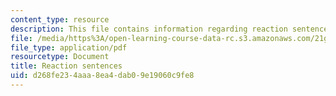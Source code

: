 ```yaml
---
content_type: resource
description: This file contains information regarding reaction sentences.
file: /media/https%3A/open-learning-course-data-rc.s3.amazonaws.com/21g-228-advanced-workshop-in-writing-for-social-sciences-and-architecture-els-spring-2007/d268fe234aaa8ea4dab09e19060c9fe8_MIT21G.228S07_summ_react.pdf
file_type: application/pdf
resourcetype: Document
title: Reaction sentences
uid: d268fe23-4aaa-8ea4-dab0-9e19060c9fe8
---
```

